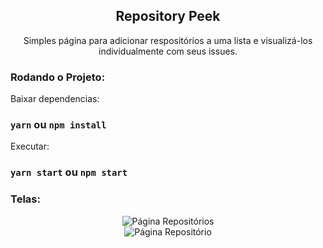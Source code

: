 
<h2 align="center">
  Repository Peek
</h2>
<p align="center">
Simples página para adicionar respositórios a uma lista e visualizá-los individualmente com seus issues.
</p>

<h3>Rodando o Projeto:</h3>

Baixar dependencias:   
<h3><code>yarn</code> ou <code>npm install</code></h3>

Executar:   
<h3><code>yarn start</code> ou <code>npm start</code></h3>

<h3>Telas:</h3>
<p align="center">
    <img alt="Página Repositórios" src="https://i.imgur.com/sVpaWso.png" /><br/>
    <img alt="Página Repositório" src="https://i.imgur.com/m2qbr5F.png" />
</p>



